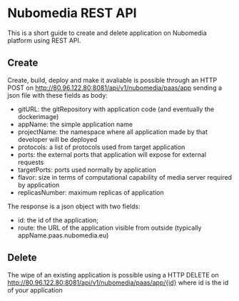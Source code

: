 Nubomedia REST API
=============================

This is a short guide to create and delete application on Nubomedia platform using REST API.

Create
---------------------

Create, build, deploy and make it avaliable is possible through an HTTP POST on http://80.96.122.80:8081/api/v1/nubomedia/paas/app sending a json file with these fields as body:

* gitURL: the gitRepository with application code (and eventually the dockerimage)
* appName: the simple application name
* projectName: the namespace where all application made by that developer will be deployed
* protocols: a list of protocols used from target application
* ports: the external ports that application will expose for external requests
* targetPorts: ports used normally by application
* flavor: size in terms of computational capability of media server required by application
* replicasNumber: maximum replicas of application

The response is a json object with two fields:

* id: the id of the application;
* route: the URL of the application visible from outside (typically appName.paas.nubomedia.eu)



Delete
-----------
The wipe of an existing application is possible using a HTTP DELETE on http://80.96.122.80:8081/api/v1/nubomedia/paas/app/{id} where id is the id of your application
